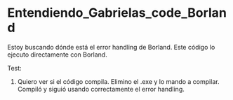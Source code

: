 # Entendiendo_Gabrielas_code_Borland

Estoy buscando dónde está el error handling de Borland. Este código lo ejecuto directamente con Borland.

Test:
1. Quiero ver si el código compila. Elimino el .exe y lo mando a compilar. Compiló y siguió usando correctamente el error handling.